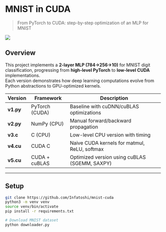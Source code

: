# MNIST in CUDA  
> From PyTorch to CUDA: step-by-step optimization of an MLP for MNIST

![](assets/mnist-mlp.png)

## Overview
This project implements a **2-layer MLP (784→256→10)** for MNIST digit classification, progressing from **high-level PyTorch** to **low-level CUDA** implementations.  
Each version demonstrates how deep learning computations evolve from Python abstractions to GPU-optimized kernels.

| Version | Framework | Description |
|----------|------------|--------------|
| **v1.py** | PyTorch (CUDA) | Baseline with cuDNN/cuBLAS optimizations |
| **v2.py** | NumPy (CPU) | Manual forward/backward propagation |
| **v3.c** | C (CPU) | Low-level CPU version with timing |
| **v4.cu** | CUDA C | Naive CUDA kernels for matmul, ReLU, softmax |
| **v5.cu** | CUDA + cuBLAS | Optimized version using cuBLAS (SGEMM, SAXPY) |

---

## Setup
```bash
git clone https://github.com/Infatoshi/mnist-cuda
python3 -m venv venv
source venv/bin/activate
pip install -r requirements.txt

# Download MNIST dataset
python downloader.py
